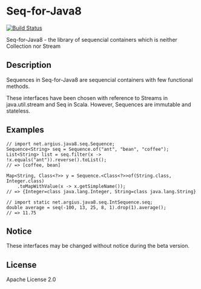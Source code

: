 Seq-for-Java8
========================================
[![Build Status](https://travis-ci.org/argius/seq-for-java8.png)](https://travis-ci.org/argius/seq-for-java8)

Seq-for-Java8 - the library of sequencial containers which is neither Collection nor Stream


Description
--------------------

Sequences in Seq-for-Java8 are sequencial containers with few functional methods.

These interfaces have been chosen with reference to Streams in java.util.stream and Seq in Scala.
However, Sequences are immutable and stateless.


Examples
--------------------

```
// import net.argius.java8.seq.Sequence;
Sequence<String> seq = Sequence.of("ant", "bean", "coffee");
List<String> list = seq.filter(x -> !x.equals("ant")).reverse().toList();
// => [coffee, bean]

Map<String, Class<?>> y = Sequence.<Class<?>>of(String.class, Integer.class)
    .toMapWithValue(x -> x.getSimpleName());
// => {Integer=class java.lang.Integer, String=class java.lang.String}

// import static net.argius.java8.seq.IntSequence.seq;
double average = seq(-100, 13, 25, 8, 1).drop(1).average();
// => 11.75
```


Notice
--------------------

These interfaces may be changed without notice during the beta version.


License
--------------------

Apache License 2.0
